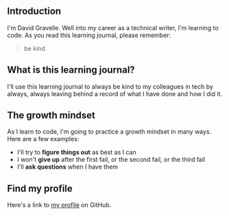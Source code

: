 



## Introduction

I'm David Gravelle. Well into my career as a technical writer, I'm learning to code. As you read this learning journal, please remember:
> be kind.


## What is this learning journal?

I'll use this learning journal to always be kind to my colleagues in tech by always, always leaving behind a record of what I have done and how I did it.

## The growth mindset
As I learn to code, I'm going to practice a growth mindset in many ways. Here are a few examples:
- I'll try to **figure things out** as best as I can
- I won't **give up** after the first fail, or the second fail, or the third fail
- I'll **ask questions** when I have them

## Find my profile
Here's a link to [my profile](https://github.com/dbgrvll/) on GitHub.




